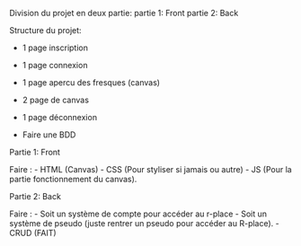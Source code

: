 Division du projet en deux partie:
partie 1: Front
partie 2: Back

Structure du projet:

- 1 page inscription
- 1 page connexion
- 1 page apercu des fresques (canvas)
- 2 page de canvas
- 1 page déconnexion

- Faire une BDD

Partie 1: Front

Faire :
    - HTML (Canvas)
    - CSS (Pour styliser si jamais ou autre)
    - JS (Pour la partie fonctionnement du canvas). 


Partie 2: Back

Faire :
    - Soit un système de compte pour accéder au r-place
    - Soit un système de pseudo (juste rentrer un pseudo pour
      accéder au R-place).
    - CRUD (FAIT)